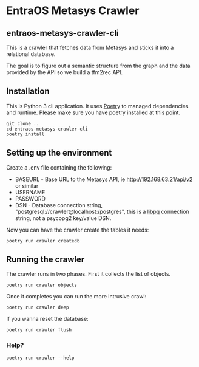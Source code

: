 # EntraOS Metasys Crawler 
## entraos-metasys-crawler-cli


This is a crawler that fetches data from Metasys and sticks it into a 
relational database.

The goal is to figure out a semantic structure from the graph and the data provided 
by the API so we build a tfm2rec API.


## Installation

This is Python 3 cli application. It uses [Poetry](https://python-poetry.org/) to managed dependencies and runtime.
Please make sure you have poetry installed at this point.

```shell script
git clone ..
cd entraos-metasys-crawler-cli
poetry install
```

## Setting up the environment

Create a .env file containing the following:
 * BASEURL - Base URL to the Metasys API, ie http://192.168.63.21/api/v2 or similar
 * USERNAME
 * PASSWORD
 * DSN - Database connection string, "postgresql://crawler@localhost:/postgres", this is a [libpq](https://www.postgresql.org/docs/11/libpq-connect.html) connection string, not a psycopg2 key/value DSN.
 
Now you can have the crawler create the tables it needs:
```shell script
poetry run crawler createdb
```
 
## Running the crawler

The crawler runs in two phases. First it collects the list of objects.
```
poetry run crawler objects
```

Once it completes you can run the more intrusive crawl:
```
poetry run crawler deep
```

If you wanna reset the database:
```
poetry run crawler flush
```

### Help?
```shell script
poetry run crawler --help
```